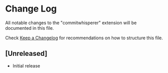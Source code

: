 # Change Log

All notable changes to the "commitwhisperer" extension will be documented in this file.

Check [Keep a Changelog](http://keepachangelog.com/) for recommendations on how to structure this file.

## [Unreleased]

- Initial release